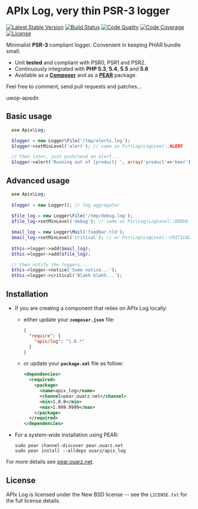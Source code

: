 APIx Log, very thin PSR-3 logger
================================
[![Latest Stable Version](https://poser.pugx.org/apix/log/v/stable.svg)](https://packagist.org/packages/apix/log)  [![Build Status](https://travis-ci.org/frqnck/apix-log.png?branch=master)](https://travis-ci.org/frqnck/apix-log)  [![Code Quality](https://scrutinizer-ci.com/g/frqnck/apix-log/badges/quality-score.png?b=master)](https://scrutinizer-ci.com/g/frqnck/apix-log/?branch=master)  [![Code Coverage](https://scrutinizer-ci.com/g/frqnck/apix-log/badges/coverage.png?b=master)](https://scrutinizer-ci.com/g/frqnck/apix-log/?branch=master)  [![License](https://poser.pugx.org/apix/log/license.svg)](https://packagist.org/packages/apix/log)

Minimalist **PSR-3** compliant logger. Convenient in keeping PHAR bundle small.

* Unit **tested** and compliant with PSR0, PSR1 and PSR2.
* Continuously integrated with **PHP 5.3**, **5.4**, **5.5** and **5.6**
* Available as a **[Composer](http://https://packagist.org/packages/apix/log)** and as a **[PEAR](http://pear.ouarz.net)** package.

Feel free to comment, send pull requests and patches...

uʍop-ǝpısdn

Basic usage
-----------

```php
  use Apix\Log;

  $logger = new Logger\File('/tmp/alerts.log');
  $logger->setMinLevel('alert'); // same as Psr\Log\LogLevel::ALERT

  // then later, just push/send an alert...  
  $logger->alert('Running out of {product} ', array('product'=>'beer'));
```

Advanced usage 
--------------

```php
  use Apix\Log;
  
  $logger = new Logger(); // log aggregator
  
  $file_log = new Logger\File('/tmp/debug.log');
  $file_log->setMinLevel('debug'); // same as Psr\Log\LogLevel::DEBUG

  $mail_log = new Logger\Mail('foo@bar.tld');
  $mail_log->setMinLevel('critical'); // or Psr\Log\LogLevel::CRITICAL
  
  $this->logger->add($mail_log);
  $this->logger->add($file_log);

  // then notify the loggers...
  $this->logger->notice('Some notice...');
  $this->logger->critical('Blahh blahh...');
```

Installation
------------------------

* If you are creating a component that relies on APIx Log locally:

  * either update your **`composer.json`** file:

    ```json
    {
      "require": {
        "apix/log": "1.0.*"
      }
    }
    ```

  * or update your **`package.xml`** file as follow:

    ```xml
    <dependencies>
      <required>
        <package>
          <name>apix_log</name>
          <channel>pear.ouarz.net</channel>
          <min>1.0.0</min>
          <max>1.999.9999</max>
        </package>
      </required>
    </dependencies>
    ```
* For a system-wide installation using PEAR:

    ```
    sudo pear channel-discover pear.ouarz.net
    sudo pear install --alldeps ouarz/apix_log
    ```
For more details see [pear.ouarz.net](http://pear.ouarz.net).

License
-------
APIx Log is licensed under the New BSD license -- see the `LICENSE.txt` for the full license details.
